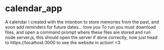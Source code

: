 # calendar_app
A calendar I created with the intention to store memories from the past, and soon add reminders for future dates... love you 
To run you must download files, and open a command prompt where these files are stored and run node server.js, this should open the server if done correctly, now just head to https://localhost:3000 to see the website in action!
&lt;3
